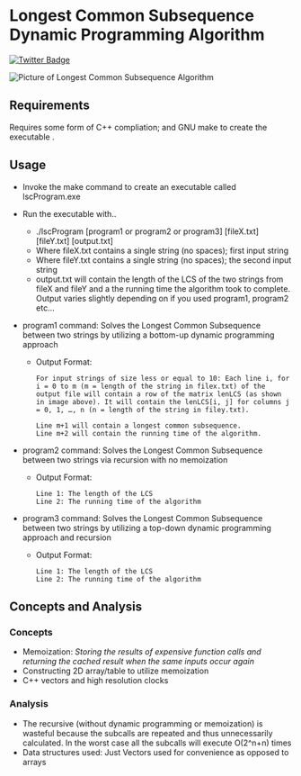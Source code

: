 # Longest Common Subsequence Dynamic Programming Algorithm
[![Twitter Badge](https://img.shields.io/badge/chat-twitter-blue.svg)](https://twitter.com/ArrayLikeObj)


![Picture of Longest Common Subsequence Algorithm](https://i2.wp.com/algorithms.tutorialhorizon.com/files/2015/06/LCS-Printing-Result.png " Longest Common Subsequence Algorithm")


## Requirements
Requires some form of C++ compliation; and GNU make to create the executable .

## Usage
+ Invoke the make command to create an executable called lscProgram.exe
+ Run the executable with..
  + ./lscProgram [program1 or program2 or program3] [fileX.txt] [fileY.txt] [output.txt]
  + Where fileX.txt contains a single string (no spaces); first input string 
  + Where fileY.txt contains a single string (no spaces); the second input string
  + output.txt will contain the length of the LCS of the  two strings from fileX and fileY and a the running time the algorithm took to complete. Output varies slightly depending on if you used program1, program2 etc...
+ program1 command: Solves the Longest Common Subsequence between two strings by utilizing a bottom-up dynamic programming approach
  + Output Format:
    ```
    For input strings of size less or equal to 10: Each line i, for i = 0 to m (m = length of the string in filex.txt) of the output file will contain a row of the matrix lenLCS (as shown in image above). It will contain the lenLCS[i, j] for columns j = 0, 1, …, n (n = length of the string in filey.txt).

    Line m+1 will contain a longest common subsequence.
    Line m+2 will contain the running time of the algorithm. 
    ```

+ program2 command: Solves the Longest Common Subsequence between two strings via recursion with no memoization
  + Output Format:
    ```
    Line 1: The length of the LCS
    Line 2: The running time of the algorithm
    ```
+ program3 command: Solves the Longest Common Subsequence between two strings by utilizing a top-down dynamic programming approach and recursion
  + Output Format:
    ```
    Line 1: The length of the LCS
    Line 2: The running time of the algorithm
    ```
## Concepts and Analysis

### Concepts
+ Memoization:  *Storing the results of expensive function calls and returning the cached result when the same inputs occur again*
+ Constructing 2D array/table to utilize memoization
+ C++ vectors and high resolution clocks

### Analysis
+ The recursive (without dynamic programming or memoization) is wasteful because the subcalls are repeated and thus unnecessarily calculated. In the worst case all the subcalls will execute O(2^n+n) times
+ Data structures used: Just Vectors used for convenience as opposed to arrays

